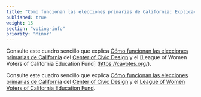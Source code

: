```yaml
---
title: "Cómo funcionan las elecciones primarias de California: Explicación de las dos principales"
published: true
weight: 15
section: "voting-info"
priority: "Minor"
---
```


Consulte este cuadro sencillo que explica [Cómo funcionan las elecciones primarias de California](https://drive.google.com/file/d/0B1gLDDkIXRfEa0tSX3ZIUkV0WU1TbmIxYWpoQWMtZkJvV19N/view) del [Center of Civic Design](http://civicdesign.org/) y el [League of Women Voters of California Education Fund] (https://cavotes.org/).

Consulte este cuadro sencillo que explica [Cómo funcionan las elecciones primarias de California](https://drive.google.com/file/d/0B1gLDDkIXRfEa0tSX3ZIUkV0WU1TbmIxYWpoQWMtZkJvV19N/view) del [Center of Civic Design](http://civicdesign.org/) y el [League of Women Voters of California Education Fund](https://cavotes.org/).


